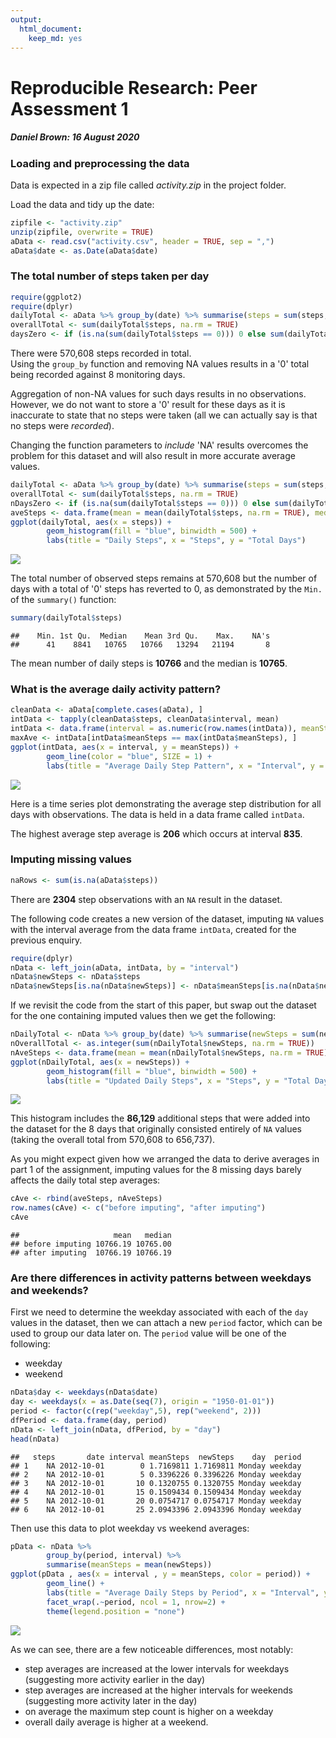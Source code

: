 ```yaml
---
output: 
  html_document: 
    keep_md: yes
---
```

  
# Reproducible Research: Peer Assessment 1
##### Daniel Brown: 16 August 2020



### Loading and preprocessing the data

Data is expected in a zip file called *activity.zip* in the project folder.

Load the data and tidy up the date:


```r
zipfile <- "activity.zip"
unzip(zipfile, overwrite = TRUE) 
aData <- read.csv("activity.csv", header = TRUE, sep = ",")
aData$date <- as.Date(aData$date)
```

### The total number of steps taken per day


```r
require(ggplot2)
require(dplyr)
dailyTotal <- aData %>% group_by(date) %>% summarise(steps = sum(steps, na.rm = TRUE))
overallTotal <- sum(dailyTotal$steps, na.rm = TRUE)
daysZero <- if (is.na(sum(dailyTotal$steps == 0))) 0 else sum(dailyTotal$steps == 0)
```
  
There were 570,608 steps recorded in total.  
Using the `group_by` function and removing NA values results in a '0' total being recorded against 8 monitoring days. 
  
Aggregation of non-NA values for such days results in no observations. However, we do not want to store a '0' result for these days as it is inaccurate to state that no steps were taken (all we can actually say is that no steps were *recorded*).  
  
Changing the function parameters to *include* 'NA' results overcomes the problem for this dataset and will also result in more accurate average values.


```r
dailyTotal <- aData %>% group_by(date) %>% summarise(steps = sum(steps, na.rm = FALSE))
overallTotal <- sum(dailyTotal$steps, na.rm = TRUE)
nDaysZero <- if (is.na(sum(dailyTotal$steps == 0))) 0 else sum(dailyTotal$steps == 0)
aveSteps <- data.frame(mean = mean(dailyTotal$steps, na.rm = TRUE), median = median(dailyTotal$steps, na.rm = TRUE))
ggplot(dailyTotal, aes(x = steps)) +
        geom_histogram(fill = "blue", binwidth = 500) +
        labs(title = "Daily Steps", x = "Steps", y = "Total Days")
```

![](PA1_template_files/figure-html/unnamed-chunk-3-1.png)<!-- -->
  
The total number of observed steps remains at 570,608 but the number of days with a total of '0' steps has reverted to 0, as demonstrated by the `Min.` of the `summary()` function:
  

```r
summary(dailyTotal$steps)
```

```
##    Min. 1st Qu.  Median    Mean 3rd Qu.    Max.    NA's 
##      41    8841   10765   10766   13294   21194       8
```
  
The mean number of daily steps is **10766** and the median is **10765**.  
  
  
### What is the average daily activity pattern?
  

```r
cleanData <- aData[complete.cases(aData), ]
intData <- tapply(cleanData$steps, cleanData$interval, mean)
intData <- data.frame(interval = as.numeric(row.names(intData)), meanSteps = intData, row.names = NULL)
maxAve <- intData[intData$meanSteps == max(intData$meanSteps), ]
ggplot(intData, aes(x = interval, y = meanSteps)) +
        geom_line(color = "blue", SIZE = 1) + 
        labs(title = "Average Daily Step Pattern", x = "Interval", y = "Average Steps")
```

![](PA1_template_files/figure-html/unnamed-chunk-5-1.png)<!-- -->

Here is a time series plot demonstrating the average step distribution for all days with observations.  The data is held in a data frame called `intData`.
  
The highest average step average is **206** which occurs at interval **835**.


### Imputing missing values


```r
naRows <- sum(is.na(aData$steps))
```
  
There are **2304** step observations with an `NA` result in the dataset. 

The following code creates a new version of the dataset, imputing `NA` values with the interval average from the data frame `intData`, created for the previous enquiry.
  

```r
require(dplyr)
nData <- left_join(aData, intData, by = "interval")
nData$newSteps <- nData$steps
nData$newSteps[is.na(nData$newSteps)] <- nData$meanSteps[is.na(nData$newSteps)]
```
  
If we revisit the code from the start of this paper, but swap out the dataset for the one containing imputed values then we get the following:  
  

```r
nDailyTotal <- nData %>% group_by(date) %>% summarise(newSteps = sum(newSteps, na.rm = TRUE))
nOverallTotal <- as.integer(sum(nDailyTotal$newSteps, na.rm = TRUE))
nAveSteps <- data.frame(mean = mean(nDailyTotal$newSteps, na.rm = TRUE), median = median(nDailyTotal$newSteps, na.rm = TRUE))
ggplot(nDailyTotal, aes(x = newSteps)) +
        geom_histogram(fill = "blue", binwidth = 500) +
        labs(title = "Updated Daily Steps", x = "Steps", y = "Total Days")
```

![](PA1_template_files/figure-html/unnamed-chunk-8-1.png)<!-- -->
  
This histogram includes the **86,129** additional steps that were added into the dataset for the 8 days that originally consisted entirely of `NA` values (taking the overall total from 570,608 to 656,737).
  
As you might expect given how we arranged the data to derive averages in part 1 of the assignment, imputing values for the 8 missing days barely affects the daily total step averages:  
  

```r
cAve <- rbind(aveSteps, nAveSteps)
row.names(cAve) <- c("before imputing", "after imputing")
cAve
```

```
##                     mean   median
## before imputing 10766.19 10765.00
## after imputing  10766.19 10766.19
```
  
### Are there differences in activity patterns between weekdays and weekends?
  
First we need to determine the weekday associated with each of the `day` values in the dataset, then we can attach a new `period` factor, which can be used to group our data later on.  The `period` value will be one of the following:  
  
* weekday  
* weekend    
  

```r
nData$day <- weekdays(nData$date)
day <- weekdays(x = as.Date(seq(7), origin = "1950-01-01"))
period <- factor(c(rep("weekday",5), rep("weekend", 2)))
dfPeriod <- data.frame(day, period)
nData <- left_join(nData, dfPeriod, by = "day")
head(nData)
```

```
##   steps       date interval meanSteps  newSteps    day  period
## 1    NA 2012-10-01        0 1.7169811 1.7169811 Monday weekday
## 2    NA 2012-10-01        5 0.3396226 0.3396226 Monday weekday
## 3    NA 2012-10-01       10 0.1320755 0.1320755 Monday weekday
## 4    NA 2012-10-01       15 0.1509434 0.1509434 Monday weekday
## 5    NA 2012-10-01       20 0.0754717 0.0754717 Monday weekday
## 6    NA 2012-10-01       25 2.0943396 2.0943396 Monday weekday
```
  
Then use this data to plot weekday vs weekend averages:  
  

```r
pData <- nData %>% 
        group_by(period, interval) %>%
        summarise(meanSteps = mean(newSteps))
ggplot(pData , aes(x = interval , y = meanSteps, color = period)) + 
        geom_line() + 
        labs(title = "Average Daily Steps by Period", x = "Interval", y = "Total Steps") + 
        facet_wrap(.~period, ncol = 1, nrow=2) +
        theme(legend.position = "none")
```

![](PA1_template_files/figure-html/unnamed-chunk-11-1.png)<!-- -->
  
As we can see, there are a few noticeable differences, most notably:  
  
* step averages are increased at the lower intervals for weekdays (suggesting more activity earlier in the day)  
* step averages are increased at the higher intervals for weekends (suggesting more activity later in the day)  
* on average the maximum step count is higher on a weekday  
* overall daily average is higher at a weekend.  
